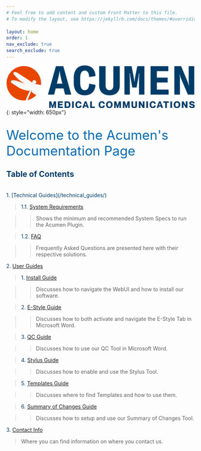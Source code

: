 ```yaml
---
# Feel free to add content and custom Front Matter to this file.
# To modify the layout, see https://jekyllrb.com/docs/themes/#overriding-theme-defaults

layout: home
order: 1
nav_exclude: true
search_exclude: true
---
```

![image](/assets/images/logo.jpg){: style="width: 650px"}<br/>
<br/>

<span style="color:#006BB4; font-size: 35px">Welcome to the Acumen's Documentation Page</span>


## <span style="color:#003C68">Table of Contents</span>

<br>
<span style="color:#003C68">1. [Technical Guides](/technical_guides/)</span>

><span style="color:#003C68">1.1. [System Requirements](/technical_guides/system_requirements/)</span>     

>>Shows the minimum and recommended System Specs to run the Acumen Plugin.

><span style="color:#003C68">1.2. [FAQ](/technical_guides/faq/)</span> 

>>Frequently Asked Questions are presented here with their respective solutions.

<span style="color:#003C68">2. [User Guides](/user_guides/)</span> 

><span style="color:#003C68">1. [Install Guide](/user_guides/install_guide/)</span>     

>>Discusses how to navigate the WebUI and how to install our software.

><span style="color:#003C68">2. [E-Style Guide](/user_guides/e-style_guide/)</span> 

>>Discusses how to both activate and navigate the E-Style Tab in Microsoft Word.

><span style="color:#003C68">3. [QC Guide](/user_guides/qc_module_guide/)</span> 

>>Discusses how to use our QC Tool in Microsoft Word.

><span style="color:#003C68">4. [Stylus Guide](/user_guides/stylus_guide/)</span> 

>>Discusses how to enable and use the Stylus Tool.

><span style="color:#003C68">5. [Templates Guide](/user_guides/templates_guide/)</span> 

>>Discusses where to find Templates and how to use them.

><span style="color:#003C68">6. [Summary of Changes Guide](/user_guides/summary_of_changes/)</span> 

>>Discusses how to setup and use our Summary of Changes Tool.

<span style="color:#003C68">3. [Contact Info](/contact_info/)</span> 

>Where you can find information on where you contact us.
